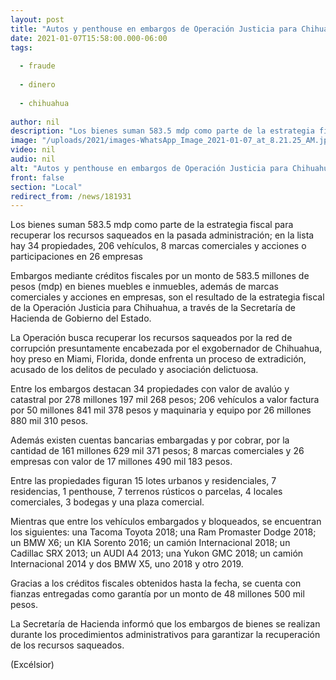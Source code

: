 ```yaml
---
layout: post
title: "Autos y penthouse en embargos de Operación Justicia para Chihuahua"
date: 2021-01-07T15:58:00.000-06:00
tags:
  
  - fraude
  
  - dinero
  
  - chihuahua
  
author: nil
description: "Los bienes suman 583.5 mdp como parte de la estrategia fiscal para recuperar los recursos saqueados en la pasada administración"
image: "/uploads/2021/images-WhatsApp_Image_2021-01-07_at_8.21.25_AM.jpeg"
video: nil
audio: nil
alt: "Autos y penthouse en embargos de Operación Justicia para Chihuahua"
front: false
section: "Local"
redirect_from: /news/181931
---
```


Los bienes suman 583.5 mdp como parte de la estrategia fiscal para recuperar los recursos saqueados en la pasada administración; en la lista hay 34 propiedades, 206 vehículos, 8 marcas comerciales y acciones o participaciones en 26 empresas

Embargos mediante créditos fiscales por un monto de 583.5 millones de pesos (mdp) en bienes muebles e inmuebles, además de marcas comerciales y acciones en empresas, son el resultado de la estrategia fiscal de la Operación Justicia para Chihuahua, a través de la Secretaría de Hacienda de Gobierno del Estado.

La Operación busca recuperar los recursos saqueados por la red de corrupción presuntamente encabezada por el exgobernador de Chihuahua, hoy preso en Miami, Florida, donde enfrenta un proceso de extradición, acusado de los delitos de peculado y asociación delictuosa.

Entre los embargos destacan 34 propiedades con valor de avalúo y catastral por 278 millones 197 mil 268 pesos; 206 vehículos a valor factura por 50 millones 841 mil 378 pesos y maquinaria y equipo por 26 millones 880 mil 310 pesos.

Además existen cuentas bancarias embargadas y por cobrar, por la cantidad de 161 millones 629 mil 371 pesos; 8 marcas comerciales y 26 empresas con valor de 17 millones 490 mil 183 pesos.

Entre las propiedades figuran 15 lotes urbanos y residenciales, 7 residencias, 1 penthouse, 7 terrenos rústicos o parcelas, 4 locales comerciales, 3 bodegas y una plaza comercial.

Mientras que entre los vehículos embargados y bloqueados, se encuentran los siguientes: una Tacoma Toyota 2018; una Ram Promaster Dodge 2018; un BMW X6; un KIA Sorento 2016; un camión Internacional 2018; un Cadillac SRX 2013; un AUDI A4 2013; una Yukon GMC 2018; un camión Internacional 2014 y dos BMW X5, uno 2018 y otro 2019.

Gracias a los créditos fiscales obtenidos hasta la fecha, se cuenta con fianzas entregadas como garantía por un monto de 48 millones 500 mil pesos.

La Secretaría de Hacienda informó que los embargos de bienes se realizan durante los procedimientos administrativos para garantizar la recuperación de los recursos saqueados.

(Excélsior)